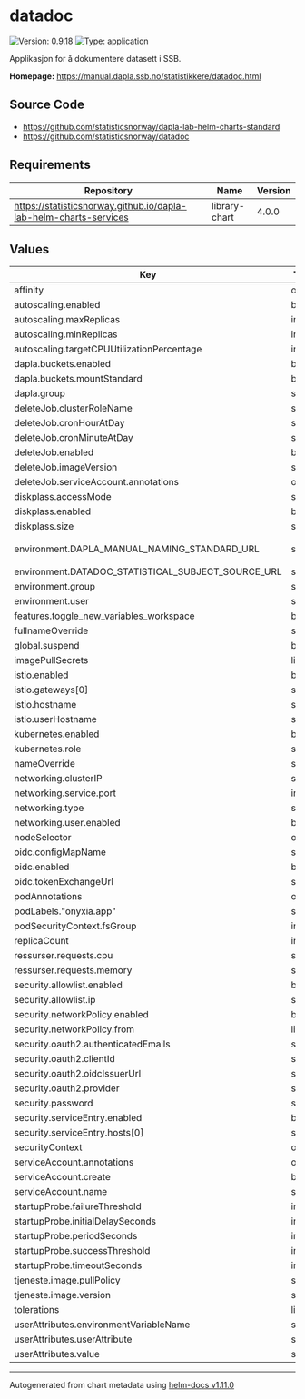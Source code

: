 # datadoc

![Version: 0.9.18](https://img.shields.io/badge/Version-0.9.18-informational?style=flat-square) ![Type: application](https://img.shields.io/badge/Type-application-informational?style=flat-square)

Applikasjon for å dokumentere datasett i SSB.

**Homepage:** <https://manual.dapla.ssb.no/statistikkere/datadoc.html>

## Source Code

* <https://github.com/statisticsnorway/dapla-lab-helm-charts-standard>
* <https://github.com/statisticsnorway/datadoc>

## Requirements

| Repository | Name | Version |
|------------|------|---------|
| https://statisticsnorway.github.io/dapla-lab-helm-charts-services | library-chart | 4.0.0 |

## Values

| Key | Type | Default | Description |
|-----|------|---------|-------------|
| affinity | object | `{}` |  |
| autoscaling.enabled | bool | `false` |  |
| autoscaling.maxReplicas | int | `100` |  |
| autoscaling.minReplicas | int | `1` |  |
| autoscaling.targetCPUUtilizationPercentage | int | `80` |  |
| dapla.buckets.enabled | bool | `true` |  |
| dapla.buckets.mountStandard | bool | `false` |  |
| dapla.group | string | `"dapla-felles-developers"` |  |
| deleteJob.clusterRoleName | string | `"onyxia-delete-job"` |  |
| deleteJob.cronHourAtDay | string | `"20"` |  |
| deleteJob.cronMinuteAtDay | string | `"0"` |  |
| deleteJob.enabled | bool | `true` |  |
| deleteJob.imageVersion | string | `"v1.1.0"` |  |
| deleteJob.serviceAccount.annotations | object | `{}` |  |
| diskplass.accessMode | string | `"ReadWriteOnce"` |  |
| diskplass.enabled | bool | `false` |  |
| diskplass.size | string | `"10Gi"` |  |
| environment.DAPLA_MANUAL_NAMING_STANDARD_URL | string | `"https://probable-waddle-o4w1og1.pages.github.io/statistikkere/navnestandard-datalagring.html"` |  |
| environment.DATADOC_STATISTICAL_SUBJECT_SOURCE_URL | string | `"https://www.ssb.no/xp/_/service/mimir/subjectStructurStatistics"` |  |
| environment.group | string | `"users"` |  |
| environment.user | string | `"onyxia"` |  |
| features.toggle_new_variables_workspace | bool | `false` |  |
| fullnameOverride | string | `""` |  |
| global.suspend | bool | `false` |  |
| imagePullSecrets | list | `[]` |  |
| istio.enabled | bool | `false` |  |
| istio.gateways[0] | string | `"istio-namespace/example-gateway"` |  |
| istio.hostname | string | `"chart-example.local"` |  |
| istio.userHostname | string | `"chart-example-user.local"` |  |
| kubernetes.enabled | bool | `false` |  |
| kubernetes.role | string | `"view"` |  |
| nameOverride | string | `""` |  |
| networking.clusterIP | string | `"None"` |  |
| networking.service.port | int | `8050` |  |
| networking.type | string | `"ClusterIP"` |  |
| networking.user.enabled | bool | `false` |  |
| nodeSelector | object | `{}` |  |
| oidc.configMapName | string | `""` |  |
| oidc.enabled | bool | `true` |  |
| oidc.tokenExchangeUrl | string | `""` |  |
| podAnnotations | object | `{}` |  |
| podLabels."onyxia.app" | string | `"datadoc"` |  |
| podSecurityContext.fsGroup | int | `100` |  |
| replicaCount | int | `1` |  |
| ressurser.requests.cpu | string | `""` |  |
| ressurser.requests.memory | string | `""` |  |
| security.allowlist.enabled | bool | `false` |  |
| security.allowlist.ip | string | `"0.0.0.0/0"` |  |
| security.networkPolicy.enabled | bool | `false` |  |
| security.networkPolicy.from | list | `[]` |  |
| security.oauth2.authenticatedEmails | string | `""` |  |
| security.oauth2.clientId | string | `"my-client"` |  |
| security.oauth2.oidcIssuerUrl | string | `"overwritten-by-onyxia"` |  |
| security.oauth2.provider | string | `"keycloak-oidc"` |  |
| security.password | string | `"changeme"` |  |
| security.serviceEntry.enabled | bool | `true` |  |
| security.serviceEntry.hosts[0] | string | `"storage.googleapis.com"` |  |
| securityContext | object | `{}` |  |
| serviceAccount.annotations | object | `{}` |  |
| serviceAccount.create | bool | `true` |  |
| serviceAccount.name | string | `""` |  |
| startupProbe.failureThreshold | int | `60` |  |
| startupProbe.initialDelaySeconds | int | `10` |  |
| startupProbe.periodSeconds | int | `10` |  |
| startupProbe.successThreshold | int | `1` |  |
| startupProbe.timeoutSeconds | int | `30` |  |
| tjeneste.image.pullPolicy | string | `"Always"` |  |
| tjeneste.image.version | string | `"v1"` |  |
| tolerations | list | `[]` |  |
| userAttributes.environmentVariableName | string | `"OIDC_TOKEN"` |  |
| userAttributes.userAttribute | string | `"access_token"` |  |
| userAttributes.value | string | `""` |  |

----------------------------------------------
Autogenerated from chart metadata using [helm-docs v1.11.0](https://github.com/norwoodj/helm-docs/releases/v1.11.0)
